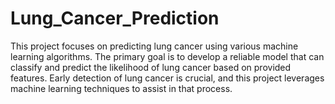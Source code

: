 # Lung_Cancer_Prediction
This project focuses on predicting lung cancer using various machine learning algorithms. The primary goal is to develop a reliable model that can classify and predict the likelihood of lung cancer based on provided features. Early detection of lung cancer is crucial, and this project leverages machine learning techniques to assist in that process.
